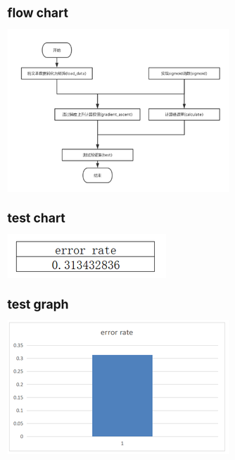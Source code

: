 # flow chart
![fd](https://github.com/boobpoop/logistic-regression/blob/master/logistic-regression/horse_death_predict/image/lr_horse_death.png)

# test chart
![fd](https://github.com/boobpoop/logistic-regression/blob/master/logistic-regression/horse_death_predict/image/chart.png)

# test graph
![fd](https://github.com/boobpoop/logistic-regression/blob/master/logistic-regression/horse_death_predict/image/graph.png)
